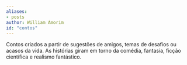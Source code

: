 ```yaml
---
aliases:
- posts
author: William Amorim
id: "contos"
---
```


Contos criados a partir de sugestões de amigos, temas de desafios ou acasos da vida. As histórias giram em torno da comédia, fantasia, ficção científica e realismo fantástico.

